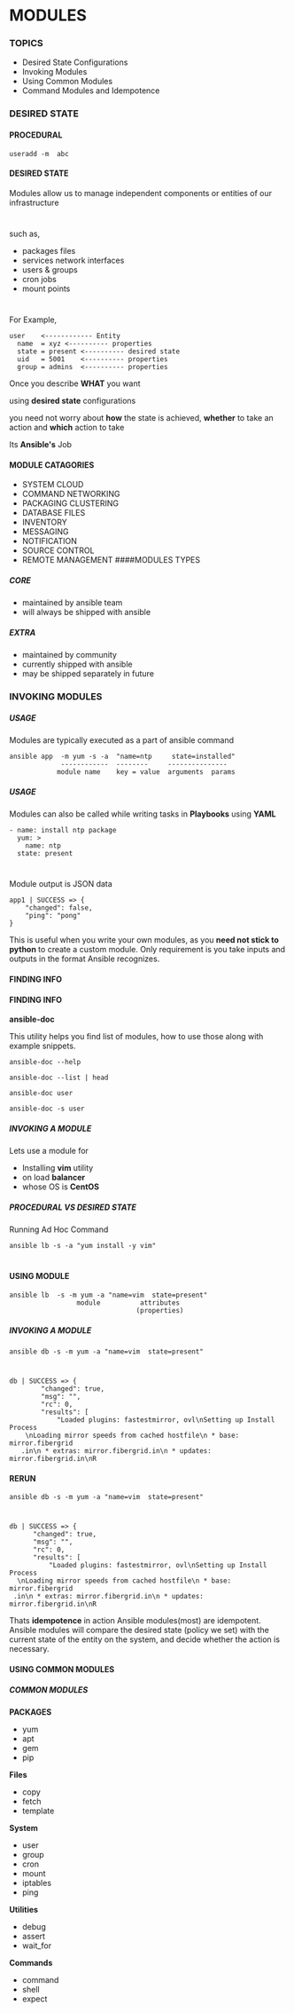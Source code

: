 # MODULES
### TOPICS
- Desired State Configurations
- Invoking Modules  
- Using Common Modules  
- Command Modules and Idempotence
### DESIRED STATE
#### PROCEDURAL
	useradd -m  abc
#### DESIRED STATE
Modules allow us to  manage independent components or entities of our infrastructure
#

such as,    

- packages files 
- services network interfaces 
- users & groups
- cron jobs 
- mount points
#

For Example,

	user    <------------ Entity
	  name  = xyz <---------- properties
	  state = present <---------- desired state
	  uid   = 5001    <---------- properties
	  group = admins  <---------- properties

Once you describe **WHAT** you want

  using **desired state** configurations

  you need not worry about **how** the state is achieved, 
**whether** to take an action and **which** action to take
  
Its **Ansible's** Job

#### MODULE CATAGORIES

- SYSTEM CLOUD 
- COMMAND NETWORKING 
- PACKAGING CLUSTERING 
- DATABASE FILES 
- INVENTORY 
- MESSAGING 
- NOTIFICATION 
- SOURCE CONTROL 
- REMOTE MANAGEMENT
####MODULES TYPES
##### CORE 
- maintained by ansible team 
- will always be shipped with ansible  
##### EXTRA
- maintained by community 
- currently shipped with ansible 
- may  be shipped separately in future

### INVOKING MODULES
##### USAGE
Modules are typically executed as a part of ansible command

	ansible app  -m yum -s -a  "name=ntp     state=installed"
	             ------------  --------     ---------------
	            module name    key = value  arguments  params
##### USAGE
Modules can also be called while writing tasks in **Playbooks** using **YAML**

	- name: install ntp package 
	  yum: >     
		name: ntp     
	  state: present
#
Module output is JSON data

	app1 | SUCCESS => {     
        "changed": false,     
        "ping": "pong" 
	}

This is useful when you write your own modules, as you **need not stick to python** to create a custom module. 
Only requirement is you take inputs and outputs in the format Ansible recognizes.

#### FINDING INFO

#### FINDING INFO 

**ansible-doc**

This utility helps you find list of modules, how to use those along with example snippets.

	ansible-doc --help
  
	ansible-doc --list | head
  
	ansible-doc user
  
	ansible-doc -s user

##### INVOKING A MODULE

Lets use a module for

- Installing **vim** utility 
- on load **balancer** 
- whose OS is **CentOS**

##### PROCEDURAL VS DESIRED STATE

Running Ad Hoc Command

	ansible lb -s -a "yum install -y vim"
#
#### USING MODULE
	ansible lb  -s -m yum -a "name=vim  state=present"
                     module          attributes
                                    (properties)

##### INVOKING A MODULE

	ansible db -s -m yum -a "name=vim  state=present"
#
 
	db | SUCCESS => { 
            "changed": true,
            "msg": "",
            "rc": 0,
            "results": [
                "Loaded plugins: fastestmirror, ovl\nSetting up Install Process
        \nLoading mirror speeds from cached hostfile\n * base: mirror.fibergrid
       .in\n * extras: mirror.fibergrid.in\n * updates: mirror.fibergrid.in\nR

#### RERUN 

 	ansible db -s -m yum -a "name=vim  state=present"

#

	db | SUCCESS => {
	      "changed": true,
	      "msg": "",
	      "rc": 0,
	      "results": [
	          "Loaded plugins: fastestmirror, ovl\nSetting up Install Process
	  \nLoading mirror speeds from cached hostfile\n * base: mirror.fibergrid 
	 .in\n * extras: mirror.fibergrid.in\n * updates: mirror.fibergrid.in\nR


Thats **idempotence** in action  Ansible modules(most)  are idempotent.  Ansible modules will compare the desired state (policy we set)  with the current state of the entity on the system, and decide whether the action is necessary.

#### USING COMMON MODULES

##### COMMON MODULES

**PACKAGES**

- yum 
- apt 
- gem
- pip

**Files** 

- copy 
- fetch 
- template  

**System** 

- user 
- group 
- cron 
- mount 
- iptables 
- ping

**Utilities** 

- debug
-  assert 
- wait_for  

**Commands** 

- command 
- shell 
- expect

